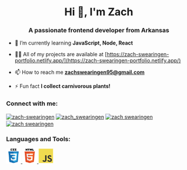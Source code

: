 <h1 align="center">Hi 👋, I'm Zach</h1>
<h3 align="center">A passionate frontend developer from Arkansas</h3>

- 🌱 I’m currently learning **JavaScript, Node, React**

- 👨‍💻 All of my projects are available at [https://zach-swearingen-portfolio.netlify.app/](https://zach-swearingen-portfolio.netlify.app/)

- 📫 How to reach me **zachswearingen95@gmail.com**

- ⚡ Fun fact **I collect carnivorous plants!**

<h3 align="left">Connect with me:</h3>
<p align="left">
<a href="https://codepen.io/zach-swearingen" target="blank"><img align="center" src="https://raw.githubusercontent.com/rahuldkjain/github-profile-readme-generator/master/src/images/icons/Social/codepen.svg" alt="zach-swearingen" height="30" width="40" /></a>
<a href="https://twitter.com/zach_swearingen" target="blank"><img align="center" src="https://raw.githubusercontent.com/rahuldkjain/github-profile-readme-generator/master/src/images/icons/Social/twitter.svg" alt="zach_swearingen" height="30" width="40" /></a>
<a href="https://linkedin.com/in/zach swearingen" target="blank"><img align="center" src="https://raw.githubusercontent.com/rahuldkjain/github-profile-readme-generator/master/src/images/icons/Social/linked-in-alt.svg" alt="zach swearingen" height="30" width="40" /></a>
<a href="https://fb.com/zach swearingen" target="blank"><img align="center" src="https://raw.githubusercontent.com/rahuldkjain/github-profile-readme-generator/master/src/images/icons/Social/facebook.svg" alt="zach swearingen" height="30" width="40" /></a>
</p>

<h3 align="left">Languages and Tools:</h3>
<p align="left"> <a href="https://www.w3schools.com/css/" target="_blank" rel="noreferrer"> <img src="https://raw.githubusercontent.com/devicons/devicon/master/icons/css3/css3-original-wordmark.svg" alt="css3" width="40" height="40"/> </a> <a href="https://www.w3.org/html/" target="_blank" rel="noreferrer"> <img src="https://raw.githubusercontent.com/devicons/devicon/master/icons/html5/html5-original-wordmark.svg" alt="html5" width="40" height="40"/> </a> <a href="https://developer.mozilla.org/en-US/docs/Web/JavaScript" target="_blank" rel="noreferrer"> <img src="https://raw.githubusercontent.com/devicons/devicon/master/icons/javascript/javascript-original.svg" alt="javascript" width="40" height="40"/> </a> </p>
